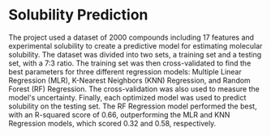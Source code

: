 # Solubility Prediction 
The project used a dataset of 2000 compounds including 17 features and experimental solubility to create a predictive model for estimating molecular solubility. The dataset was divided into two sets, a training set and a testing set, with a 7:3 ratio. The training set was then cross-validated to find the best parameters for three different regression models: Multiple Linear Regression (MLR), K-Nearest Neighbors (KNN) Regression, and Random Forest (RF) Regression. The cross-validation was also used to measure the model's uncertainty. Finally, each optimized model was used to predict solubility on the testing set. The RF Regression model performed the best, with an R-squared score of 0.66, outperforming the MLR and KNN Regression models, which scored 0.32 and 0.58, respectively.
